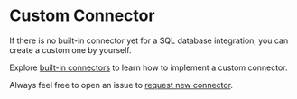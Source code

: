 # Custom Connector

If there is no built-in connector yet for a SQL database integration, you can create a custom one by yourself.

Explore [built-in connectors](https://github.com/unjs/db0/tree/main/src/conectors) to learn how to implement a custom connector.

Always feel free to open an issue to [request new connector](https://github.com/unjs/db0/issues/new?assignees=&labels=connector&projects=&template=feature-request.yml).
